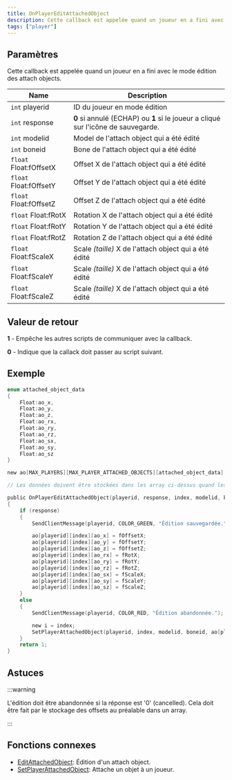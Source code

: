 ```yaml
---
title: OnPlayerEditAttachedObject
description: Cette callback est appelée quand un joueur en a fini avec le mode édition des attach objects.
tags: ["player"]
---
```


<VersionWarn name='callback' version='SA-MP 0.3e' />

## Paramètres

Cette callback est appelée quand un joueur en a fini avec le mode édition des attach objects.

| Name                   | Description                                                                       |
| ---------------------- | --------------------------------------------------------------------------------- |
| `int` playerid         | ID du joueur en mode édition                                                      |
| `int` response         | **0** si annulé (ECHAP) ou **1** si le joueur a cliqué sur l'icône de sauvegarde. |
| `int` modelid          | Model de l'attach object qui a été édité                                          |
| `int` boneid           | Bone de l'attach object qui a été édité                                           |
| `float` Float:fOffsetX | Offset X de l'attach object qui a été édité                                       |
| `float` Float:fOffsetY | Offset Y de l'attach object qui a été édité                                       |
| `float` Float:fOffsetZ | Offset Z de l'attach object qui a été édité                                       |
| `float` Float:fRotX    | Rotation X de l'attach object qui a été édité                                     |
| `float` Float:fRotY    | Rotation Y de l'attach object qui a été édité                                     |
| `float` Float:fRotZ    | Rotation Z de l'attach object qui a été édité                                     |
| `float` Float:fScaleX  | Scale _(taille)_ X de l'attach object qui a été édité                             |
| `float` Float:fScaleY  | Scale _(taille)_ X de l'attach object qui a été édité                             |
| `float` Float:fScaleZ  | Scale _(taille)_ X de l'attach object qui a été édité                             |

## Valeur de retour

**1** - Empêche les autres scripts de communiquer avec la callback.

**0** - Indique que la callack doit passer au script suivant.

## Exemple

```c
enum attached_object_data
{
    Float:ao_x,
    Float:ao_y,
    Float:ao_z,
    Float:ao_rx,
    Float:ao_ry,
    Float:ao_rz,
    Float:ao_sx,
    Float:ao_sy,
    Float:ao_sz
}

new ao[MAX_PLAYERS][MAX_PLAYER_ATTACHED_OBJECTS][attached_object_data];

// Les données doivent être stockées dans les array ci-dessus quand les attach objects sont ... attachés.

public OnPlayerEditAttachedObject(playerid, response, index, modelid, boneid, Float:fOffsetX, Float:fOffsetY, Float:fOffsetZ, Float:fRotX, Float:fRotY, Float:fRotZ, Float:fScaleX, Float:fScaleY, Float:fScaleZ)
{
    if (response)
    {
        SendClientMessage(playerid, COLOR_GREEN, "Édition sauvegardée.");

        ao[playerid][index][ao_x] = fOffsetX;
        ao[playerid][index][ao_y] = fOffsetY;
        ao[playerid][index][ao_z] = fOffsetZ;
        ao[playerid][index][ao_rx] = fRotX;
        ao[playerid][index][ao_ry] = fRotY;
        ao[playerid][index][ao_rz] = fRotZ;
        ao[playerid][index][ao_sx] = fScaleX;
        ao[playerid][index][ao_sy] = fScaleY;
        ao[playerid][index][ao_sz] = fScaleZ;
    }
    else
    {
        SendClientMessage(playerid, COLOR_RED, "Édition abandonnée.");

        new i = index;
        SetPlayerAttachedObject(playerid, index, modelid, boneid, ao[playerid][i][ao_x], ao[playerid][i][ao_y], ao[playerid][i][ao_z], ao[playerid][i][ao_rx], ao[playerid][i][ao_ry], ao[playerid][i][ao_rz], ao[playerid][i][ao_sx], ao[playerid][i][ao_sy], ao[playerid][i][ao_sz]);
    }
    return 1;
}
```

## Astuces

:::warning

L'édition doit être abandonnée si la réponse est '0' (cancelled). Cela doit être fait par le stockage des offsets au préalable dans un array. 

:::

## Fonctions connexes

- [EditAttachedObject](../functions/EditAttachedObject): Édition d'un attach object.
- [SetPlayerAttachedObject](../functions/SetPlayerAttachedObject): Attache un objet à un joueur.

